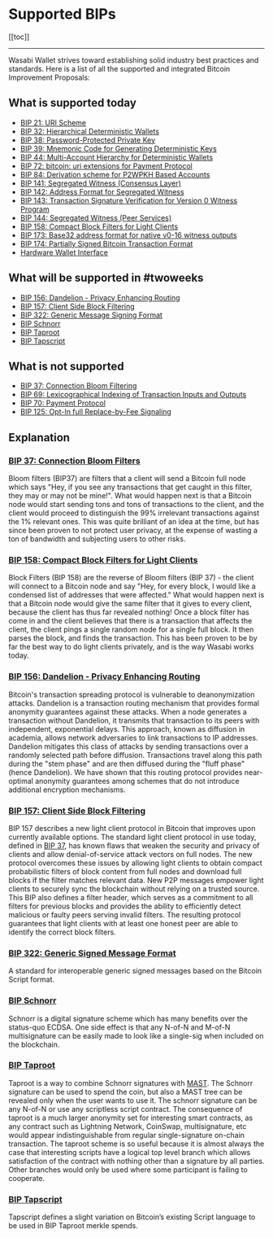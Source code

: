# Supported BIPs

[[toc]]

---

Wasabi Wallet strives toward establishing solid industry best practices and standards.
Here is a list of all the supported and integrated Bitcoin Improvement Proposals:

## What is supported today

- [BIP 21: URI Scheme](https://github.com/bitcoin/bips/blob/master/bip-0021.mediawiki)
- [BIP 32: Hierarchical Deterministic Wallets](https://github.com/bitcoin/bips/blob/master/bip-0032.mediawiki)
- [BIP 38: Password-Protected Private Key](https://github.com/bitcoin/bips/blob/master/bip-0038.mediawiki)
- [BIP 39: Mnemonic Code for Generating Deterministic Keys](https://github.com/bitcoin/bips/blob/master/bip-0039.mediawiki)
- [BIP 44: Multi-Account Hierarchy for Deterministic Wallets](https://github.com/bitcoin/bips/blob/master/bip-0044.mediawiki)
- [BIP 72: bitcoin: uri extensions for Payment Protocol](https://github.com/bitcoin/bips/blob/master/bip-0072.mediawiki)
- [BIP 84: Derivation scheme for P2WPKH Based Accounts](https://github.com/bitcoin/bips/blob/master/bip-0084.mediawiki)
- [BIP 141: Segregated Witness (Consensus Layer)](https://github.com/bitcoin/bips/blob/master/bip-0141.mediawiki)
- [BIP 142: Address Format for Segregated Witness](https://github.com/bitcoin/bips/blob/master/bip-0142.mediawiki)
- [BIP 143: Transaction Signature Verification for Version 0 Witness Program](https://github.com/bitcoin/bips/blob/master/bip-0143.mediawiki)
- [BIP 144: Segregated Witness (Peer Services)](https://github.com/bitcoin/bips/blob/master/bip-0144.mediawiki)
- [BIP 158: Compact Block Filters for Light Clients](BIP.md#bip-158-compact-block-filters-for-light-clients)
- [BIP 173: Base32 address format for native v0-16 witness outputs](https://github.com/bitcoin/bips/blob/master/bip-0173.mediawiki)
- [BIP 174: Partially Signed Bitcoin Transaction Format](https://github.com/bitcoin/bips/blob/master/bip-0174.mediawiki)
- [Hardware Wallet Interface](https://github.com/bitcoin-core/HWI)

## What will be supported in #twoweeks

- [BIP 156: Dandelion - Privacy Enhancing Routing](https://github.com/bitcoin/bips/blob/master/bip-0156.mediawiki)
- [BIP 157: Client Side Block Filtering](https://github.com/bitcoin/bips/blob/master/bip-0157.mediawiki)
- [BIP 322: Generic Message Signing Format](https://github.com/bitcoin/bips/blob/master/bip-0322.mediawiki)
- [BIP Schnorr](https://github.com/sipa/bips/blob/bip-schnorr/bip-schnorr.mediawiki)
- [BIP Taproot](https://github.com/sipa/bips/blob/bip-schnorr/bip-taproot.mediawiki)
- [BIP Tapscript](https://github.com/sipa/bips/blob/bip-schnorr/bip-tapscript.mediawiki)

## What is not supported

- [BIP 37: Connection Bloom Filtering](BIP.md#bip-37-connection-bloom-filters)
- [BIP 69: Lexicographical Indexing of Transaction Inputs and Outputs](https://github.com/bitcoin/bips/blob/master/bip-0069.mediawiki)
- [BIP 70: Payment Protocol](https://github.com/bitcoin/bips/blob/master/bip-0070.mediawiki)
- [BIP 125: Opt-In full Replace-by-Fee Signaling](https://github.com/bitcoin/bips/blob/master/bip-0125.mediawiki)

## Explanation

### [BIP 37: Connection Bloom Filters](https://github.com/bitcoin/bips/blob/master/bip-0037.mediawiki)

Bloom filters (BIP37) are filters that a client will send a Bitcoin full node which says "Hey, if you see any transactions that get caught in this filter, they may or may not be mine!".
What would happen next is that a Bitcoin node would start sending tons and tons of transactions to the client, and the client would proceed to distinguish the 99% irrelevant transactions against the 1% relevant ones.
This was quite brilliant of an idea at the time, but has since been proven to not protect user privacy, at the expense of wasting a ton of bandwidth and subjecting users to other risks.

### [BIP 158: Compact Block Filters for Light Clients](https://github.com/bitcoin/bips/blob/master/bip-0158.mediawiki)

Block Filters (BIP 158) are the reverse of Bloom filters (BIP 37) - the client will connect to a Bitcoin node and say "Hey, for every block, I would like a condensed list of addresses that were affected."
What would happen next is that a Bitcoin node would give the same filter that it gives to every client, because the client has thus far revealed nothing!
Once a block filter has come in and the client believes that there is a transaction that affects the client, the client pings a single random node for a single full block.
It then parses the block, and finds the transaction.
This has been proven to be by far the best way to do light clients privately, and is the way Wasabi works today.

### [BIP 156: Dandelion - Privacy Enhancing Routing](https://github.com/bitcoin/bips/blob/master/bip-0156.mediawiki)

Bitcoin's transaction spreading protocol is vulnerable to deanonymization attacks. Dandelion is a transaction routing mechanism that provides formal anonymity guarantees against these attacks. When a node generates a transaction without Dandelion, it transmits that transaction to its peers with independent, exponential delays. This approach, known as diffusion in academia, allows network adversaries to link transactions to IP addresses.
Dandelion mitigates this class of attacks by sending transactions over a randomly selected path before diffusion. Transactions travel along this path during the "stem phase" and are then diffused during the "fluff phase" (hence Dandelion). We have shown that this routing protocol provides near-optimal anonymity guarantees among schemes that do not introduce additional encryption mechanisms. 


### [BIP 157: Client Side Block Filtering](https://github.com/bitcoin/bips/blob/master/bip-0157.mediawiki)

BIP 157 describes a new light client protocol in Bitcoin that improves upon currently available options. The standard light client protocol in use today, defined in [BIP 37](/BIP.html#bip-37-connection-bloom-filters), has known flaws that weaken the security and privacy of clients and allow denial-of-service attack vectors on full nodes. The new protocol overcomes these issues by allowing light clients to obtain compact probabilistic filters of block content from full nodes and download full blocks if the filter matches relevant data.
New P2P messages empower light clients to securely sync the blockchain without relying on a trusted source. This BIP also defines a filter header, which serves as a commitment to all filters for previous blocks and provides the ability to efficiently detect malicious or faulty peers serving invalid filters. The resulting protocol guarantees that light clients with at least one honest peer are able to identify the correct block filters.

### [BIP 322: Generic Signed Message Format](https://github.com/bitcoin/bips/blob/master/bip-0322.mediawiki)

A standard for interoperable generic signed messages based on the Bitcoin Script format.

### [BIP Schnorr](https://github.com/sipa/bips/blob/bip-schnorr/bip-schnorr.mediawiki)

Schnorr is a digital signature scheme which has many benefits over the status-quo ECDSA. One side effect is that any N-of-N and M-of-N multisignature can be easily made to look like a single-sig when included on the blockchain.

### [BIP Taproot](https://github.com/sipa/bips/blob/bip-schnorr/bip-taproot.mediawiki)

Taproot is a way to combine Schnorr signatures with [MAST](https://bitcoinmagazine.com/articles/the-next-step-to-improve-bitcoin-s-flexibility-scalability-and-privacy-is-called-mast-1476388597/). The Schnorr signature can be used to spend the coin, but also a MAST tree can be revealed only when the user wants to use it. The schnorr signature can be any N-of-N or use any scriptless script contract. The consequence of taproot is a much larger anonymity set for interesting smart contracts, as any contract such as Lightning Network, CoinSwap, multisignature, etc would appear indistinguishable from regular single-signature on-chain transaction.
The taproot scheme is so useful because it is almost always the case that interesting scripts have a logical top level branch which allows satisfaction of the contract with nothing other than a signature by all parties. Other branches would only be used where some participant is failing to cooperate.

### [BIP Tapscript](https://github.com/sipa/bips/blob/bip-schnorr/bip-tapscript.mediawiki)

Tapscript defines a slight variation on Bitcoin’s existing Script language to be used in BIP Taproot merkle spends.
